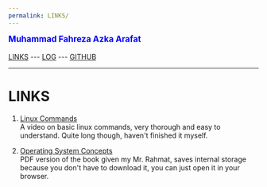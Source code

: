```yaml
---
permalink: LINKS/
---
```

<span style="color:blue; font-weight:bold; font-size:larger;">Muhammad Fahreza Azka Arafat</span>
<br><br>
[LINKS](https://github.com/profe7/os222/blob/71197660fffc84febb136987b5d6048ea73dd01e/links.md) ---
[LOG](https://github.com/profe7/os222/blob/385495f0f0bf68d790cf7e073ba83c41907e9e14/TXT/mylog.txt) ---
[GITHUB](https://github.com/profe7/os222)
<br>
<hr>

# LINKS

1. [Linux Commands](https://www.youtube.com/watch?v=ZtqBQ68cfJc)<br>
A video on basic linux commands, very thorough and easy to understand. Quite long though, haven't finished it myself.

2. [Operating System Concepts](https://os.ecci.ucr.ac.cr/slides/Abraham-Silberschatz-Operating-System-Concepts-10th-2018.pdf)<br>
PDF version of the book given my Mr. Rahmat, saves internal storage because you don't have to download it, you can just open it in your browser.



